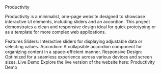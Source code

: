 Productivity

Productivity is a minimalist, one-page website designed to showcase interactive UI elements, including sliders and an accordion. This project demonstrates a clean and responsive design ideal for quick prototyping or as a template for more complex web applications.

Features
Sliders: Interactive sliders for displaying adjustable data or selecting values.
Accordion: A collapsible accordion component for organizing content in a space-efficient manner.
Responsive Design: Optimized for a seamless experience across various devices and screen sizes.
Live Demo
Explore the live version of the website here: Productivity Demo

